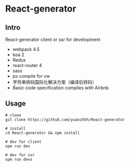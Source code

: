 # React-generator

## Intro
React-generator client or ssr for development

* webpack 4.5
* koa 2
* Redux
* react-router 4
* sass
* px compile for vw
* 字符串转码国际化解决方案（编译后转码）
* Basic code specification complies with Airbnb

## Usage
```
# clone
git clone https://github.com/yuanzhhh/React-generator

# install
cd React-generator && npm install

# dev for client
npm run dev

# dev for ssr
npm run devs
```
